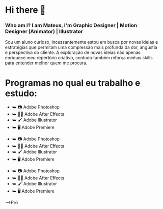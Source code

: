 # Hi there 👋

### Who am I? I am Mateus, I'm Graphic Designer | Motion Designer (Animator) | Illustrator

Sou um aluno curioso, incessantemente estou em busca por novas ideias e estratégias que permitam uma compressão mais profunda da dor, angústia e perspectiva do cliente. A exploração de novas ideias não apenas enriquece meu repertório criativo, contudo também reforça minhas skills para entender melhor quem me procura.

# Programas no qual eu trabalho e estudo:

* ⮩ 📷 Adobe Photoshop
* ⮩ 🔮✨ Adobe After Effects
* ⮩ 🖌 Adobe Illustrator 
* ⮩ 🖥 Adobe Premiere 

- ⮩ 📷 Adobe Photoshop
- ⮩ 🔮✨ Adobe After Effects
- ⮩ 🖌 Adobe Illustrator 
- ⮩ 🖥 Adobe Premiere 

+ ⮩ 📷 Adobe Photoshop
+ ⮩ 🔮✨ Adobe After Effects
+ ⮩ 🖌 Adobe Illustrator 
+ ⮩ 🖥 Adobe Premiere 

-->Pro
